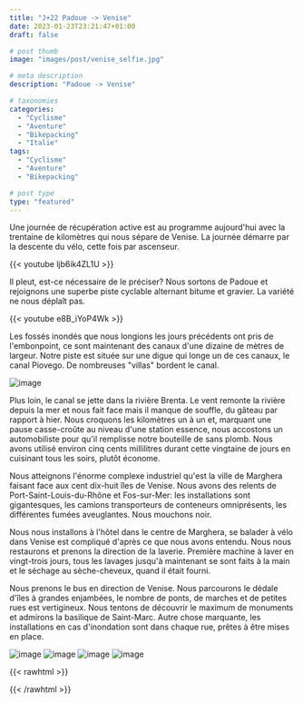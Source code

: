```yaml
---
title: "J+22 Padoue -> Venise"
date: 2023-01-23T23:21:47+01:00
draft: false

# post thumb
image: "images/post/venise_selfie.jpg"

# meta description
description: "Padoue -> Venise"

# taxonomies
categories:
  - "Cyclisme" 
  - "Aventure" 
  - "Bikepacking"
  - "Italie" 
tags:
  - "Cyclisme" 
  - "Aventure" 
  - "Bikepacking"

# post type
type: "featured"
---
```


Une journée de récupération active est au programme aujourd'hui avec la trentaine de kilomètres qui nous sépare de Venise. La journée démarre par la descente du vélo, cette fois par ascenseur. 

{{< youtube ljb6ik4ZL1U >}} 

Il pleut, est-ce nécessaire de le préciser? Nous sortons de Padoue et rejoignons une superbe piste cyclable alternant bitume et gravier. La variété ne nous déplaît pas.

{{< youtube e8B_iYoP4Wk >}} 

Les fossés inondés que nous longions les jours précédents ont pris de l'embonpoint, ce sont maintenant des canaux d'une dizaine de mètres de largeur. Notre piste est située sur une digue qui longe un de ces canaux, le canal Piovego. De nombreuses "villas" bordent le canal. 

![image](../../images/post/venise_riviere.jpg)

Plus loin, le canal se jette dans la rivière Brenta. Le vent remonte la rivière depuis la mer et nous fait face mais il manque de souffle, du gâteau par rapport à hier. Nous croquons les kilomètres un à un et, marquant une pause casse-croûte au niveau d'une station essence, nous accostons un automobiliste pour qu'il remplisse notre bouteille de sans plomb. Nous avons utilisé environ cinq cents millilitres durant cette vingtaine de jours en cuisinant tous les soirs, plutôt économe. 

Nous atteignons l'énorme complexe industriel qu'est la ville de Marghera faisant face aux cent dix-huit îles de Venise. Nous avons des relents de Port-Saint-Louis-du-Rhône et Fos-sur-Mer: les installations sont gigantesques, les camions transporteurs de conteneurs omniprésents, les différentes fumées aveuglantes. Nous mouchons noir. 

Nous nous installons à l'hôtel dans le centre de Marghera, se balader à vélo dans Venise est compliqué d'après ce que nous avons entendu. Nous nous restaurons et prenons la direction de la laverie. Première machine à laver en vingt-trois jours, tous les lavages jusqu'à maintenant se sont faits à la main et le séchage au sèche-cheveux, quand il était fourni.

Nous prenons le bus en direction de Venise. Nous parcourons le dédale d'îles à grandes enjambées, le nombre de ponts, de marches et de petites rues est vertigineux. Nous tentons de découvrir le maximum de monuments et admirons la basilique de Saint-Marc. Autre chose marquante, les installations en cas d'inondation sont dans chaque rue, prêtes à être mises en place. 

![image](../../images/post/venise_saintmarc.jpg)
![image](../../images/post/venise_canal.jpg)
![image](../../images/post/venise_pont.jpg)
![image](../../images/post/venise_masque.jpg)

{{< rawhtml >}} 
<div class="strava-embed-placeholder" data-embed-type="activity" data-embed-id="8439184574"></div><script src="https://strava-embeds.com/embed.js"></script>
{{< /rawhtml >}}
